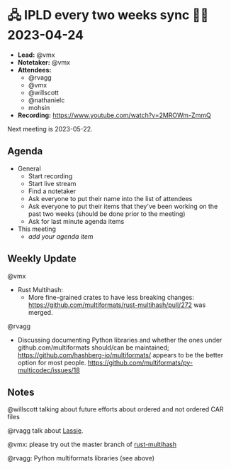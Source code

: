 # 🖧 IPLD every two weeks sync 🙌🏽 2023-04-24

- **Lead:** @vmx
- **Notetaker:** @vmx
- **Attendees:**
  - @rvagg
  - @vmx
  - @willscott 
  - @nathanielc
  - mohsin
- **Recording:** https://www.youtube.com/watch?v=2MROWm-ZmmQ

Next meeting is 2023-05-22.

## Agenda

- General
  - Start recording
  - Start live stream
  - Find a notetaker
  - Ask everyone to put their name into the list of attendees
  - Ask everyone to put their items that they've been working on the past two weeks (should be done prior to the meeting)
  - Ask for last minute agenda items
- This meeting
  - _add your agenda item_


## Weekly Update

@vmx
 - Rust Multihash:
   - More fine-grained crates to have less breaking changes: https://github.com/multiformats/rust-multihash/pull/272 was merged.

@rvagg
 - Discussing documenting Python libraries and whether the ones under github.com/multiformats should/can be maintained; https://github.com/hashberg-io/multiformats/ appears to be the better option for most people. https://github.com/multiformats/py-multicodec/issues/18


## Notes

<!-- After each call, the notetaker submits a PR to https://github.com/ipld/team-mgmt to store the notes on the meeting-notes folder -->

@willscott talking about future efforts about ordered and not ordered CAR files

@rvagg talk about [Lassie](https://github.com/filecoin-project/lassie).

@vmx: please try out the master branch of [rust-multihash](https://github.com/multiformats/rust-multihash/)

@rvagg: Python multiformats libraries (see above)
